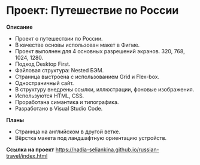 # Проект: Путешествие по России

**Описание**

* Проект о путешествии по России.
* В качестве основы использован макет в Фигме.
* Проект выполнен для 4 основных разрешений экранов. 320, 768, 1024, 1280.
* Подход Desktop First.
* Файловая структура: Nested БЭМ.
* Страница выстроена с использованием Grid и Flex-box.
* Одностраничный сайт.
* В структуру внедрены ссылки, иллюстрации, фоновые изображения.
* Используются HTML, CSS.
* Проработана симантика и типографика.
* Разработано в Visual Studio Code.


**Планы**
* Страница на английском в другой ветке.
* Вёрстка макета под ландшафтную ориентацию устройств.

**Ссылка на проект**
https://nadia-seliankina.github.io/russian-travel/index.html
